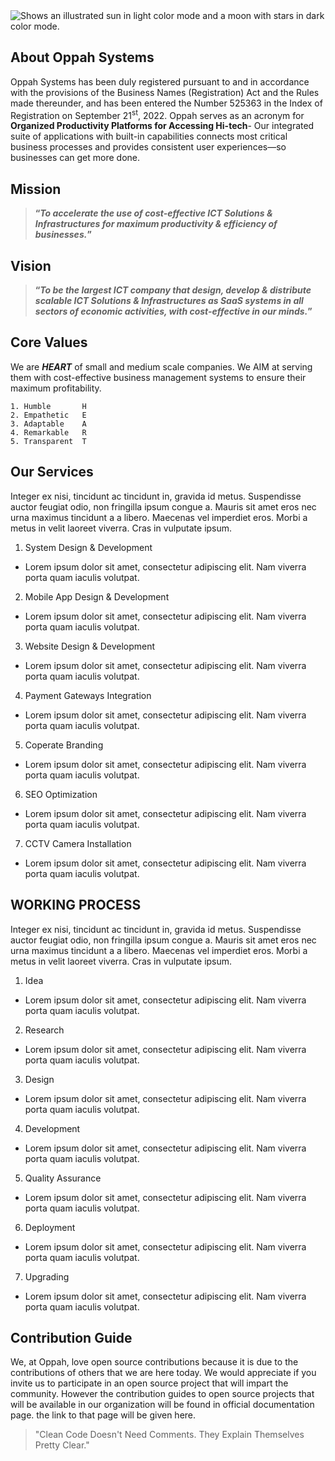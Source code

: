 <picture>
    <source media="(prefers-color-scheme: dark)" srcset="https://user-images.githubusercontent.com/25423296/163456776-7f95b81a-f1ed-45f7-b7ab-8fa810d529fa.png">
    <source media="(prefers-color-scheme: light)" srcset="https://user-images.githubusercontent.com/25423296/163456779-a8556205-d0a5-45e2-ac17-42d089e3c3f8.png">
    <img alt="Shows an illustrated sun in light color mode and a moon with stars in dark color mode." src="https://user-images.githubusercontent.com/25423296/163456779-a8556205-d0a5-45e2-ac17-42d089e3c3f8.png">
</picture>

## About Oppah Systems
Oppah Systems has been duly registered pursuant to and in accordance with the provisions of the Business Names (Registration) Act and the Rules made thereunder, and has been entered the Number 525363 in the Index of Registration on September 21<sup>st</sup>, 2022.
Oppah serves as an acronym for **Organized Productivity Platforms for Accessing Hi-tech**- Our integrated suite of applications with built-in capabilities connects most critical business processes and provides consistent user experiences—so businesses can get more done.

## Mission
> **“*To accelerate the use of cost-effective ICT Solutions & Infrastructures for maximum productivity & efficiency of businesses.*”**


## Vision
> **“*To be the largest ICT company that design, develop & distribute scalable ICT Solutions & Infrastructures as SaaS systems in all sectors of economic activities, with cost-effective in our minds.*”**

## Core Values
We are **_HEART_** of small and medium scale companies. We AIM at serving them with cost-effective business management systems to ensure their maximum profitability.

```
1. Humble       H
2. Empathetic   E
3. Adaptable    A
4. Remarkable   R
5. Transparent  T

```


## Our Services
Integer ex nisi, tincidunt ac tincidunt in, gravida id metus. Suspendisse auctor feugiat odio, non fringilla ipsum congue a. Mauris sit amet eros nec urna maximus tincidunt a a libero. Maecenas vel imperdiet eros. Morbi a metus in velit laoreet viverra. Cras in vulputate ipsum.

  1. System Design & Development
  - Lorem ipsum dolor sit amet, consectetur adipiscing elit. Nam viverra porta quam iaculis volutpat.

  2. Mobile App Design & Development
  - Lorem ipsum dolor sit amet, consectetur adipiscing elit. Nam viverra porta quam iaculis volutpat.

  3. Website Design & Development
  - Lorem ipsum dolor sit amet, consectetur adipiscing elit. Nam viverra porta quam iaculis volutpat.

  4. Payment Gateways Integration
  - Lorem ipsum dolor sit amet, consectetur adipiscing elit. Nam viverra porta quam iaculis volutpat.

  5. Coperate Branding
  - Lorem ipsum dolor sit amet, consectetur adipiscing elit. Nam viverra porta quam iaculis volutpat.

  6. SEO Optimization
  - Lorem ipsum dolor sit amet, consectetur adipiscing elit. Nam viverra porta quam iaculis volutpat.

  7. CCTV Camera Installation
  - Lorem ipsum dolor sit amet, consectetur adipiscing elit. Nam viverra porta quam iaculis volutpat.

## WORKING PROCESS
Integer ex nisi, tincidunt ac tincidunt in, gravida id metus. Suspendisse auctor feugiat odio, non fringilla ipsum congue a. Mauris sit amet eros nec urna maximus tincidunt a a libero. Maecenas vel imperdiet eros. Morbi a metus in velit laoreet viverra. Cras in vulputate ipsum.

  1. Idea
  - Lorem ipsum dolor sit amet, consectetur adipiscing elit. Nam viverra porta quam iaculis volutpat.

  2. Research
  - Lorem ipsum dolor sit amet, consectetur adipiscing elit. Nam viverra porta quam iaculis volutpat.

  3. Design
  - Lorem ipsum dolor sit amet, consectetur adipiscing elit. Nam viverra porta quam iaculis volutpat.

  4. Development
  - Lorem ipsum dolor sit amet, consectetur adipiscing elit. Nam viverra porta quam iaculis volutpat.

  5. Quality Assurance
  - Lorem ipsum dolor sit amet, consectetur adipiscing elit. Nam viverra porta quam iaculis volutpat.

  6. Deployment
  - Lorem ipsum dolor sit amet, consectetur adipiscing elit. Nam viverra porta quam iaculis volutpat.

  7. Upgrading
  - Lorem ipsum dolor sit amet, consectetur adipiscing elit. Nam viverra porta quam iaculis volutpat.

## Contribution Guide
We, at Oppah, love open source contributions because it is due to the contributions of others that we are here today. We would appreciate if you invite us to participate in an open source project that will impart the community. However the contribution guides to open source projects that will be available in our organization will be found in official documentation page. the link to that page will be given here.

> "Clean Code Doesn't Need Comments. They Explain Themselves Pretty Clear."
